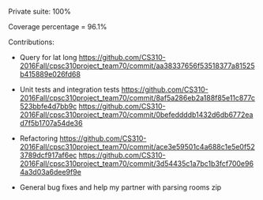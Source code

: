 Private suite: 100%

Coverage percentage = 96.1%



Contributions:

- Query for lat long
https://github.com/CS310-2016Fall/cpsc310project_team70/commit/aa38337656f53518377a81525b415889e026fd68

- Unit tests and integration tests
https://github.com/CS310-2016Fall/cpsc310project_team70/commit/8af5a286eb2a188f85e11c877c523bbfe4d7bb9c
https://github.com/CS310-2016Fall/cpsc310project_team70/commit/0befeddddb1432d6db6772ead7f5b1707a54de36

- Refactoring
https://github.com/CS310-2016Fall/cpsc310project_team70/commit/ace3e59501c4a688c1e5e0f523789dcf917af6ec
https://github.com/CS310-2016Fall/cpsc310project_team70/commit/3d54435c1a7bc1b3fcf700e964a3d03a6dee9f9e

- General bug fixes and help my partner with parsing rooms zip
